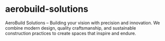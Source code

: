 # aerobuild-solutions
AeroBuild Solutions – Building your vision with precision and innovation. We combine modern design, quality craftsmanship, and sustainable construction practices to create spaces that inspire and endure.
